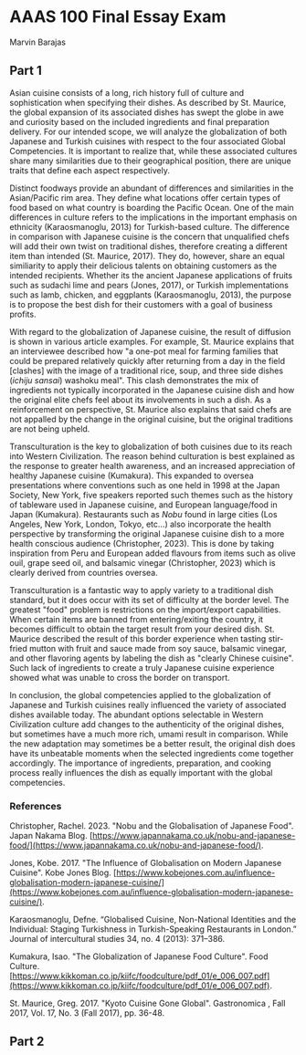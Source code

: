# AAAS 100 Final Essay Exam

Marvin Barajas

## Part 1

Asian cuisine consists of a long, rich history full of culture and sophistication when specifying their dishes. 
As described by St. Maurice, the global expansion of its associated dishes has swept the globe in awe and curiosity based on the included ingredients and final preparation delivery. 
For our intended scope, we will analyze the globalization of both Japanese and Turkish cuisines with respect to the four associated Global Competencies. 
It is important to realize that, while these associated cultures share many similarities due to their geographical position, there are unique traits that define each aspect respectively. 

Distinct foodways provide an abundant of differences and similarities in the Asian/Pacific rim area. 
They define what locations offer certain types of food based on what country is boarding the Pacific Ocean. 
One of the main differences in culture refers to the implications in the important emphasis on ethnicity (Karaosmanoglu, 2013) for Turkish-based culture. 
The difference in comparison with Japanese cuisine is the concern that unqualified chefs will add their own twist on traditional dishes, therefore creating a different item than intended (St. Maurice, 2017). 
They do, however, share an equal similiarity to apply their delicious talents on obtaining customers as the intended recipients. 
Whether its the ancient Japanese applications of fruits such as sudachi lime and pears (Jones, 2017), or Turkish implementations such as lamb, chicken, and eggplants (Karaosmanoglu, 2013), the purpose is to propose the best dish for their customers with a goal of business profits.

With regard to the globalization of Japanese cuisine, the result of diffusion is shown in various article examples. 
For example, St. Maurice explains that an interviewee described how "a one-pot meal for farming families that could be prepared relatively quickly after returning from a day in the field [clashes] with the image of a traditional rice, soup, and three side dishes (*ichiju sansai*) washoku meal". 
This clash demonstrates the mix of ingredients not typically incorporated in the Japanese cuisine dish and how the original elite chefs feel about its involvements in such a dish. 
As a reinforcement on perspective, St. Maurice also explains that said chefs are not appalled by the change in the original cuisine, but the original traditions are not being upheld. 

Transculturation is the key to globalization of both cuisines due to its reach into Western Civilization. 
The reason behind culturation is best explained as the response to greater health awareness, and an increased appreciation of healthy Japanese cuisine (Kumakura). 
This expanded to oversea presentations where conventions such as one held in 1998 at the Japan Society, New York, five speakers reported such themes such as the history of tableware used in Japanese cuisine, and European language/food in Japan (Kumakura). 
Restaurants such as *Nobu* found in large cities (Los Angeles, New York, London, Tokyo, etc...) also incorporate the health perspective by transforming the original Japanese cuisine dish to a more health conscious audience (Christopher, 2023). 
This is done by taking inspiration from Peru and European added flavours from items such as olive ouil, grape seed oil, and balsamic vinegar (Christopher, 2023) which is clearly derived from countries oversea.

Transculturation is a fantastic way to apply variety to a traditional dish standard, but it does occur with its set of difficulty at the border level. 
The greatest "food" problem is restrictions on the import/export capabilities. 
When certain items are banned from entering/exiting the country, it becomes difficult to obtain the target result from your desired dish. 
St. Maurice described the result of this border experience when tasting stir-fried mutton with fruit and sauce made from soy sauce, balsamic vinegar, and other flavoring agents by labeling the dish as "clearly Chinese cuisine". 
Such lack of ingredients to create a truly Japanese cuisine experience showed what was unable to cross the border on transport.

In conclusion, the global competencies applied to the globalization of Japanese and Turkish cuisines really influenced the variety of associated dishes available today. 
The abundant options selectable in Western Civilization culture add changes to the authenticity of the original dishes, but sometimes have a much more rich, umami result in comparison. 
While the new adaptation may sometimes be a better result, the original dish does have its unbeatable moments when the selected ingredients come together accordingly. 
The importance of ingredients, preparation, and cooking process really influences the dish as equally important with the global competencies.

### References

Christopher, Rachel. 2023. "Nobu and the Globalisation of Japanese Food". Japan Nakama Blog. [https://www.japannakama.co.uk/nobu-and-japanese-food/](https://www.japannakama.co.uk/nobu-and-japanese-food/).

Jones, Kobe. 2017. "The Influence of Globalisation on Modern Japanese Cuisine". Kobe Jones Blog. [https://www.kobejones.com.au/influence-globalisation-modern-japanese-cuisine/](https://www.kobejones.com.au/influence-globalisation-modern-japanese-cuisine/).

Karaosmanoglu, Defne. “Globalised Cuisine, Non-National Identities and the Individual: Staging Turkishness in Turkish-Speaking Restaurants in London.” Journal of intercultural studies 34, no. 4 (2013): 371–386.

Kumakura, Isao. "The Globalization of Japanese Food Culture". Food Culture. [https://www.kikkoman.co.jp/kiifc/foodculture/pdf_01/e_006_007.pdf](https://www.kikkoman.co.jp/kiifc/foodculture/pdf_01/e_006_007.pdf).

St. Maurice, Greg. 2017. "Kyoto Cuisine Gone Global". Gastronomica , Fall 2017, Vol. 17, No. 3 (Fall 2017), pp. 36-48.

## Part 2
